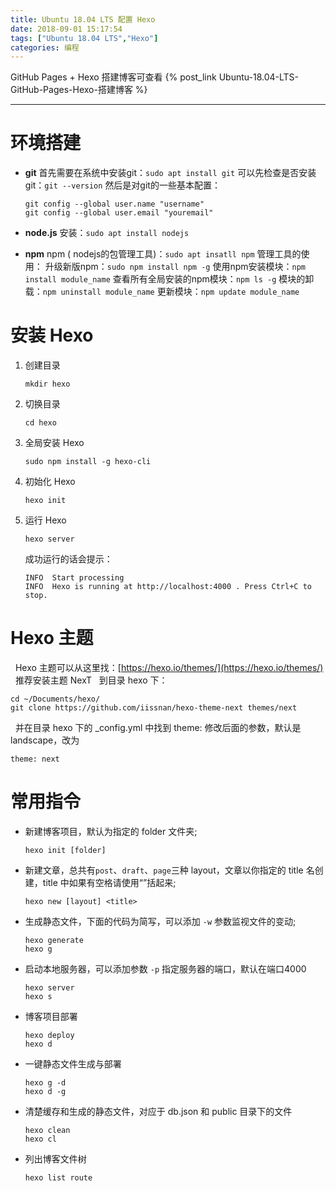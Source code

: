 ```yaml
---
title: Ubuntu 18.04 LTS 配置 Hexo
date: 2018-09-01 15:17:54
tags: ["Ubuntu 18.04 LTS","Hexo"]
categories: 编程
---
```


GitHub Pages + Hexo 搭建博客可查看 {% post_link Ubuntu-18.04-LTS-GitHub-Pages-Hexo-搭建博客 %}

---

# 环境搭建
- **git**
首先需要在系统中安装git：`sudo apt install git`
可以先检查是否安装git：`git --version`
然后是对git的一些基本配置：
    ```
    git config --global user.name "username"
    git config --global user.email "youremail"
    ```
- **node.js**
安装：`sudo apt install nodejs`

- **npm**
npm ( nodejs的包管理工具)：`sudo apt insatll npm`
管理工具的使用：
升级新版npm：`sudo npm install npm -g`
使用npm安装模块：`npm install module_name`
查看所有全局安装的npm模块：`npm ls -g`
模块的卸载：`npm uninstall module_name`
更新模块：`npm update module_name`

# 安装 Hexo
1. 创建目录
    ```
    mkdir hexo
    ```
2. 切换目录
    ```
    cd hexo
    ```
3. 全局安装 Hexo
    ```
    sudo npm install -g hexo-cli
    ```
4. 初始化 Hexo
    ```
    hexo init
    ```
5. 运行 Hexo
    ```
    hexo server
    ```
    成功运行的话会提示：
    ```
    INFO  Start processing
    INFO  Hexo is running at http://localhost:4000 . Press Ctrl+C to stop.
    ```
# Hexo 主题
&nbsp;&nbsp;Hexo 主题可以从这里找：[https://hexo.io/themes/](https://hexo.io/themes/)
&nbsp;&nbsp;推荐安装主题 NexT
&nbsp;&nbsp;到目录 hexo 下：
```
cd ~/Documents/hexo/
git clone https://github.com/iissnan/hexo-theme-next themes/next
```
&nbsp;&nbsp;并在目录 hexo 下的 _config.yml 中找到 theme: 修改后面的参数，默认是 landscape，改为
```
theme: next
```
# 常用指令
- 新建博客项目，默认为指定的 folder 文件夹;
    ```
    hexo init [folder]
    ```
- 新建文章，总共有`post`、`draft`、`page`三种 layout，文章以你指定的 title 名创建，title 中如果有空格请使用“”括起来;
    ```
    hexo new [layout] <title>
    ```
- 生成静态文件，下面的代码为简写，可以添加 `-w` 参数监视文件的变动;
    ```
    hexo generate
    hexo g
    ```
- 启动本地服务器，可以添加参数 `-p` 指定服务器的端口，默认在端口4000
    ```
    hexo server
    hexo s
    ```
- 博客项目部署
    ```
    hexo deploy
    hexo d
    ```
- 一键静态文件生成与部署
    ```    
    hexo g -d
    hexo d -g
    ```
- 清楚缓存和生成的静态文件，对应于 db.json 和 public 目录下的文件
    ```
    hexo clean
    hexo cl
    ```
- 列出博客文件树
    ```
    hexo list route
    ```
